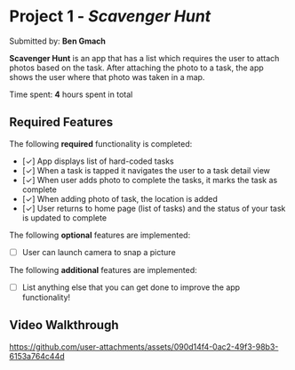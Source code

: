 # Project 1 - *Scavenger Hunt*

Submitted by: **Ben Gmach**

**Scavenger Hunt** is an app that has a list which requires the user to attach photos based on the task. After attaching the photo to a task, the app shows the user where that photo was taken in a map.

Time spent: **4** hours spent in total

## Required Features

The following **required** functionality is completed:

- [✓] App displays list of hard-coded tasks
- [✓] When a task is tapped it navigates the user to a task detail view
- [✓] When user adds photo to complete the tasks, it marks the task as complete
- [✓] When adding photo of task, the location is added
- [✓] User returns to home page (list of tasks) and the status of your task is updated to complete
 
The following **optional** features are implemented:

- [ ] User can launch camera to snap a picture	

The following **additional** features are implemented:

- [ ] List anything else that you can get done to improve the app functionality!

## Video Walkthrough
https://github.com/user-attachments/assets/090d14f4-0ac2-49f3-98b3-6153a764c44d

